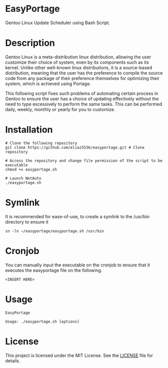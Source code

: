 # EasyPortage
Gentoo Linux Update Scheduler using Bash Script.

# Description
Gentoo Linux is a meta-distribution linux distribution, allowing the user customize their choice of  system, even by its components such as its kernel. Unlike other well-known linux distributions, it is a source-based distribution, meaning that the user has the preference to compile the source code from any package of their preference themselves for optimizing their system, which is achieved using Portage. 

This following script fixes such problems of automating certain process in Gentoo to ensure the user has a choice of updating effectively without the need to type excessively to perform the same tasks.
This can be performed daily, weekly, monthly or yearly for you to customize.

# Installation
```
# Clone the following repository
git clone https://github.com/eliaz5536/easyportage.git # Clone repository

# Access the repository and change file permission of the script to be executable
chmod +x easyportage.sh 

# Launch NetAuto
./easyportage.sh
```

# Symlink
It is recommended for ease-of-use, to create a symlink to the /usr/bin directory to ensure it 
```
sn -ln ~/easyportage/easyportage.sh /usr/bin
```

# Cronjob
You can manually input the executable on the cronjob to ensure that it executes the easyportage file on the following.
```
<INSERT HERE>
```

# Usage
```
EasyPortage

Usage: ./easyportage.sh [options]
```

# License
This project is licensed under the MIT License. See the [LICENSE](LICENSE) file for details.
